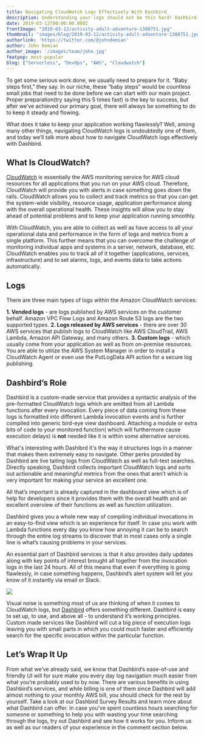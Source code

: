 ```yaml
---
title: Navigating CloudWatch Logs Effectively With Dashbird
description: Understanding your logs should not be this hard! Dashbird helps you navigate your logs effortlessly, for free!
date: 2019-03-12T00:00:00.000Z
frontImage: "2019-03-12/activity-adult-adventure-1308751.jpg"
thumbnail: "images/blog/2019-03-12/activity-adult-adventure-1308751.jpg"
authorlink: 'https://twitter.com/@johndemian'
author: John Demian
author_image: '/images/team/john.jpg'
featpop: most-popular
blog: ["Serverless", "DevOps", "AWS", "Cloudwatch"]
---
```


To get some serious work done, we usually need to prepare for it. “Baby steps first,” they say. In our niche, these “baby steps” would be countless small jobs that need to be done before we can start with our main project. Proper preparation(try saying this 5 times fast) is the key to success, but after we’ve achieved our primary goal, there will always be something to do to keep it steady and flowing. 

What does it take to keep your application working flawlessly? Well, among many other things, navigating CloudWatch logs is undoubtedly one of them, and today we’ll talk more about how to navigate CloudWatch logs effectively with Dashbird.

## What Is CloudWatch?

<a href="https://dashbird.io/free-cloudwatch-alternative/">CloudWatch</a> is essentially the AWS monitoring service for AWS cloud resources for all applications that you run on your AWS cloud. Therefore, CloudWatch will provide you with alerts in case something goes down the rails. CloudWatch allows you to collect and track metrics so that you can get the system-wide visibility, resource usage, application performance along with the overall operational health. These insights will allow you to stay ahead of potential problems and to keep your application running smoothly. 

With CloudWatch, you are able to collect as well as have access to all your operational data and performance in the form of logs and metrics from a single platform. This further means that you can overcome the challenge of monitoring individual apps and systems in a server, network, database, etc. CloudWatch enables you to track all of it together (applications, services, infrastructure) and to set alarms, logs, and events data to take actions automatically.

## Logs

There are three main types of logs within the Amazon CloudWatch services:

   <b>1. Vended logs</b> - are logs published by AWS services on the customer behalf. Amazon VPC Flow Logs and Amazon Route 53 logs are the two supported types.
   <b>2. Logs released by AWS services</b> - there are over 30 AWS services that publish logs to CloudWatch like AWS CloudTrail, AWS Lambda, Amazon API Gateway, and many others.
   <b>3. Custom logs</b> - which usually come from your application as well as from on-premise resources.
You are able to utilize the AWS System Manager in order to install a CloudWatch Agent or even use the PutLogData API action for a secure log publishing.

## Dashbird’s Role

Dashbird is a custom-made service that provides a syntactic analysis of the pre-formatted CloudWatch logs which are emitted from all Lambda functions after every invocation. Every piece of data coming from these logs is formatted into different Lambda invocation events and is further compiled into generic bird-eye view dashboard. Attaching a module or extra bits of code to your monitored function( which will furthermore cause execution delays) is <b>not</b> needed like it is within some alternative services. 

What's interesting with Dashibrd it's the way it structures logs in a manner that makes them extremely easy to navigate. Other perks provided by Dashbird are live tailing logs from CloudWatch as well as full-text searches. Directly speaking, Dashbird collects important CloudWatch logs and sorts out actionable and meaningful metrics from the ones that aren’t which is very important for making your service an excellent one. 

All that’s important is already captured in the dashboard view which is of help for developers since it provides them with the overall health and an excellent overview of their functions as well as function utilization.

Dashbird gives you a whole new way of compiling individual invocations in an easy-to-find view which is an experience for itself. In case you work with Lambda functions every day you know how annoying it can be to search through the entire log streams to discover that in most cases only a single line is what’s causing problems in your services. 

An essential part of Dashbird services is that it also provides daily updates along with key points of interest brought all together from the invocation logs in the last 24 hours. All of this means that even if everything is going flawlessly, in case something happens, Dashbird’s alert system will let you know of it instantly via email or Slack. 

<img src="https://thepracticaldev.s3.amazonaws.com/i/359rey2zxuatbjmkzogs.png">

Visual noise is something most of us are thinking of when it comes to CloudWatch logs, but <a href="http://dashbird.io">Dashbird</a> offers something different. Dashbird is easy to set up, to use, and above all - to understand it’s working principles. Custom made services like Dashbird will cut a big piece of execution logs leaving you with small parts in which you could much faster and efficiently search for the specific invocation within the particular function.

## Let’s Wrap It Up

From what we’ve already said, we know that Dashbird’s ease-of-use and friendly UI will for sure make you every day log navigation much easier from what you’re probably used to by now. There are various benefits in using Dashbird’s services, and while billing is one of them since Dashbird will add almost nothing to your monthly AWS bill, you should check for the rest by yourself. Take a look at our Dashbird Survey Results and learn more about what Dashbird can offer. In case you’ve spent countless hours searching for someone or something to help you with wasting your time searching through the logs, try out Dashbird and see how it works for you. Inform us as well as our readers of your experience in the comment section below.